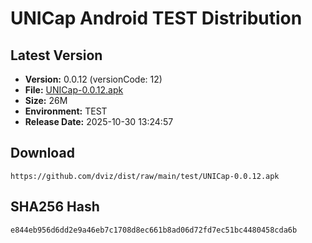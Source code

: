 # UNICap Android TEST Distribution

## Latest Version

- **Version:** 0.0.12 (versionCode: 12)
- **File:** [UNICap-0.0.12.apk](UNICap-0.0.12.apk)
- **Size:** 26M
- **Environment:** TEST
- **Release Date:** 2025-10-30 13:24:57

## Download

```
https://github.com/dviz/dist/raw/main/test/UNICap-0.0.12.apk
```

## SHA256 Hash

```
e844eb956d6dd2e9a46eb7c1708d8ec661b8ad06d72fd7ec51bc4480458cda6b
```
